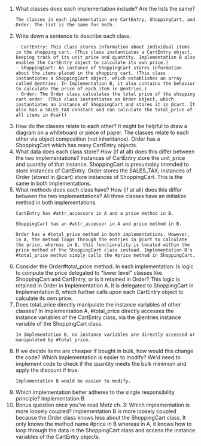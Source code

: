<ol>
<li>
What classes does each implementation include? Are the lists the same?

    The classes in each implementation are CartEntry, ShoppingCart, and Order. The list is the same for both.
</li>

<li>Write down a sentence to describe each class.

    - CartEntry: This class stores information about individual items in the shopping cart. (This class instantiates a CartEntry object, keeping track of its unit price and quantity. Implementation B also enables the CartEntry object to calculate its own price.)
    - ShoppingCart: An instance of ShoppingCart stores information about the items placed in the shopping cart. (This class instantiates a ShoppingCart object, which establishes an array called @entries. In Implementation B, it also contains the behavior to calculate the price of each item in @entries.)
    - Order: The Order class calculates the total price of the shopping cart order. (This class instantiates an Order object, which instantiates an instance of ShoppingCart and stores it in @cart. It also has a SALES_TAX constant and can calculate the total_price of all items in @cart)
</li>

<li>How do the classes relate to each other? It might be helpful to draw a diagram on a whiteboard or piece of paper.
    The classes relate to each other via object composition (not inheritance). Order has a ShoppingCart which has many CartEntry objects.
</li>

<li>What data does each class store? How (if at all) does this differ between the two implementations?
    Instances of CartEntry store the unit_price and quantity of that instance. ShoppingCart is presumably intended to store instances of CartEntry. Order stores the SALES_TAX; instances of Order (stored in @cart) store instances of ShoppingCart. This is the same in both implementations.
</li>

<li>What methods does each class have? How (if at all) does this differ between the two implementations?
    All three classes have an initialize method in both implementations.

    CartEntry has #attr_accessors in A and a price method in B.

    ShoppingCart has an #attr_accessor in A and price method in B.

    Order has a #total_price method in both implementations. However, in A, the method loops through the entries in @cart to calculate the price, whereas in B, this functionality is located within the price method of the ShoppingCart class instead. Implementation B's #total_price method simply calls the #price method in ShoppingCart.
</li>

<li>Consider the Order#total_price method. In each implementation:
Is logic to compute the price delegated to "lower level" classes like ShoppingCart and CartEntry, or is it retained in Order?
    This logic is retained in Order in Implementation A. It is delegated to ShoppingCart in Implementation B, which further calls upon each CartEntry object to calculate its own price.
</li>

<li>
Does total_price directly manipulate the instance variables of other classes?
    In Implementation A, #total_price directly accesses the instance variables of the CartEntry class, via the @entries instance variable of the ShoppingCart class. 

    In Implementation B, no instance variables are directly accessed or manipulated by #total_price.
</li>

<li>If we decide items are cheaper if bought in bulk, how would this change the code? Which implementation is easier to modify?
    We'd need to implement code to check if the quantity meets the bulk minimum and apply the discount if true. 

    Implementation B would be easier to modify.
</li>

<li>Which implementation better adheres to the single responsibility principle?
    Implementation B
</li>

<li>Bonus question once you've read Metz ch. 3: Which implementation is more loosely coupled?
    Implementation B is more loosely coupled because the Order class knows less about the ShoppingCart class. It only knows the method name #price in B whereas in A, it knows how to loop through the data in the ShoppingCart class and access the instance variables of the CartEntry objects.
</li>
</ol>